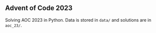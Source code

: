 ## Advent of Code 2023
Solving AOC 2023 in Python. Data is stored in `data/` and solutions are in `aoc_23/`.
